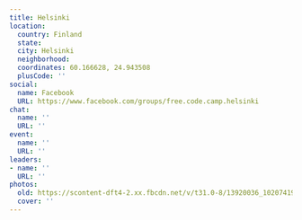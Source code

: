```yaml
---
title: Helsinki
location:
  country: Finland
  state: 
  city: Helsinki
  neighborhood: 
  coordinates: 60.166628, 24.943508
  plusCode: ''
social:
  name: Facebook
  URL: https://www.facebook.com/groups/free.code.camp.helsinki
chat:
  name: ''
  URL: ''
event:
  name: ''
  URL: ''
leaders:
- name: ''
  URL: ''
photos:
  old: https://scontent-dft4-2.xx.fbcdn.net/v/t31.0-8/13920036_10207419537552235_1858864145069374029_o.jpg?oh=d703305fe98ac88cff8388d47ca10137&oe=598DA663
  cover: ''
---
```

